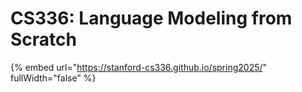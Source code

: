 # CS336: Language Modeling from Scratch

{% embed url="https://stanford-cs336.github.io/spring2025/" fullWidth="false" %}

